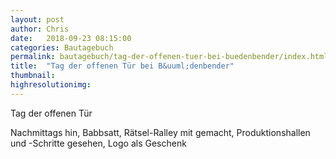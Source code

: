 ```yaml
---
layout: post
author: Chris
date:   2018-09-23 08:15:00
categories: Bautagebuch
permalink: bautagebuch/tag-der-offenen-tuer-bei-buedenbender/index.html
title:  "Tag der offenen Tür bei B&uuml;denbender"
thumbnail: 
highresolutionimg: 
---
```

Tag der offenen Tür
<!--more-->
Nachmittags hin,
Babbsatt,
Rätsel-Ralley mit gemacht,
Produktionshallen und -Schritte gesehen,
Logo als Geschenk
